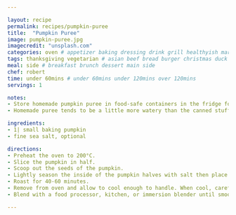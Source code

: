 ```yaml
---

layout: recipe
permalink: recipes/pumpkin-puree 
title:  "Pumpkin Puree"
image: pumpkin-puree.jpg 
imagecredit: "unsplash.com" 
categories: oven # appetizer baking dressing drink grill healthyish marinade oven pickling quick raw salad sandwich sauce snack soup
tags: thanksgiving vegetarian # asian beef bread burger christmas duck french fruit indian italian mexican nuts pasta pork poultry rice seafood thanksgiving vegetarian
meal: side # breakfast brunch dessert main side
chef: robert 
time: under 60mins # under 60mins under 120mins over 120mins
servings: 1 

notes:
- Store homemade pumpkin puree in food-safe containers in the fridge for up to 1 week or freeze for up to 3 months.
- Homemade puree tends to be a little more watery than the canned stuff, especially if defrosted, so you may need to reduce any additional liquid in a recipe by 2-3 tablespoons – just be aware of that if it’s too runny!

ingredients:
- 1| small baking pumpkin
- fine sea salt, optional

directions:
- Preheat the oven to 200°C.
- Slice the pumpkin in half.
- Scoop out the seeds of the pumpkin.
- Lightly season the inside of the pumpkin halves with salt then place cut-side-down onto the baking sheet. 
- Roast for 40-60 minutes.
- Remove from oven and allow to cool enough to handle. When cool, carefully scrape flesh from skin. Discard the skin.
- Blend with a food processor, kitchen, or immersion blender until smooth.

--- 
```

